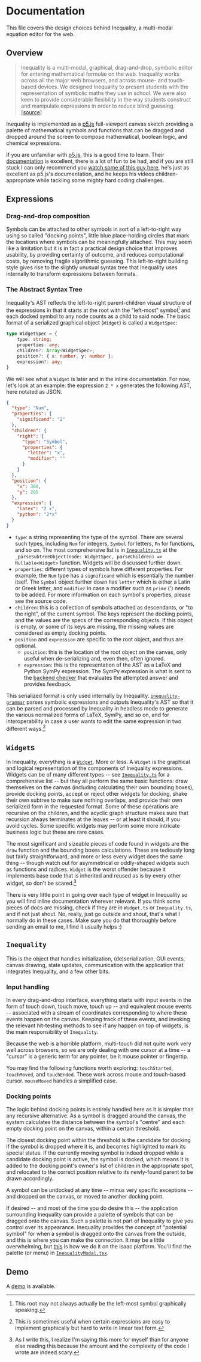 # Documentation

This file covers the design choices behind Inequality, a multi-modal equation editor for the web.


## Overview

> Inequality is a multi-modal, graphical, drag-and-drop, symbolic editor for entering mathematical formulæ on the web. Inequality works across all the major web browsers, and across mouse- and touch-based devices. We designed Inequality to present students with the representation of symbolic maths they use in school. We were also keen to provide considerable flexibility in the way students construct and manipulate expressions in order to reduce blind guessing. [[source](https://dl.acm.org/doi/10.1145/3330430.3333625)]

Inequality is implemented as a [p5.js](https://p5js.org/) full-viewport canvas sketch providing a palette of mathematical symbols and functions that can be dragged and dropped around the screen to compose mathematical, boolean logic, and chemical expressions.

If you are unfamiliar with [p5.js](https://p5js.org/), this is a good time to learn. Their [documentation](https://p5js.org/get-started/) is excellent, there is a lot of fun to be had, and if you are still stuck I can only recommend you [watch some of this guy here](https://www.youtube.com/watch?v=HerCR8bw_GE&list=PLRqwX-V7Uu6Zy51Q-x9tMWIv9cueOFTFA), he's just as excellent as p5.js's documentation, and he keeps his videos children-appropriate while tackling some mighty hard coding challenges.


## Expressions

### Drag-and-drop composition

Symbols can be attached to other symbols in sort of a left-to-right way using so called "docking points", little blue place-holding circles that mark the locations where symbols can be meaningfully attached. This may seem like a limitation but it is in fact a practical design choice that improves usability, by providing certainty of outcome, and reduces computational costs, by removing fragile algorithmic guessing. This left-to-right building style gives rise to the slightly unusual syntax tree that Inequality uses internally to transform expressions between formats.

### The Abstract Syntax Tree

Inequality's AST reflects the left-to-right parent-children visual structure of the expressions in that it starts at the root with the "left-most" symbol[^1] and each docked symbol to any node counts as a child to said node. The basic format of a serialized graphical object (`Widget`) is called a `WidgetSpec`:

```typescript
type WidgetSpec = {
    type: string;
    properties: any;
    children?: Array<WidgetSpec>;
    position?: { x: number, y: number };
    expression?: any;
}
```

We will see what a `Widget` is later and in the inline documentation. For now, let's look at an example: the expression `2 * x` generates the following AST, here notated as JSON.

```json
{
  "type": "Num",
  "properties": {
    "significand": "2"
  },
  "children": {
    "right": {
      "type": "Symbol",
      "properties": {
        "letter": "x",
        "modifier": ""
      }
    }
  },
  "position": {
    "x": 360,
    "y": 265
  },
  "expression": {
    "latex": "2 x",
    "python": "2*x"
  }
}
```

- `type`: a string representing the type of the symbol. There are several such types, including `Num` for integers, `Symbol` for letters, `Fn` for functions, and so on. The most comprehensive list is in [`Inequality.ts`](https://github.com/isaacphysics/inequality/blob/master/src/Inequality.ts) at the `_parseSubtreeObject(node: WidgetSpec, parseChildren) => Nullable<Widget>` function. Widgets will be discussed further down.
- `properties`: different types of symbols have different properties. For example, the `Num` type has a `significand` which is essentially the number itself. The `Symbol` object further down has `letter` which is either a Latin or Greek letter, and `modifier` in case a modifier such as `prime` (') needs to be added. For more information on each symbol's properties, please see the source code.
- `children`: this is a collection of symbols attached as descendants, or "to the right", of the current symbol. The keys represent the docking points, and the values are the specs of the corresponding objects. If this object is empty, or some of its keys are missing, the missing values are considered as empty docking points.
- `position` and `expression` are specific to the root object, and thus are optional.
  - `position`: this is the location of the root object on the canvas, only useful when de-serializing and, even then, often ignored.
  - `expression`: this is the representation of the AST as a LaTeX and Python SymPy expression. The SymPy expression is what is sent to the [backend checker](https://github.com/isaacphysics/equality-checker) that evaluates the attempted answer and provides feedback.

This serialized format is only used internally by Inequality. [`inequality-grammar`](https://github.com/isaacphysics/inequality-grammar) parses symbolic expressions and outputs Inequality's AST so that it can be parsed and processed by Inequality in headless mode to generate the various normalized forms of LaTeX, SymPy, and so on, and for interoperability in case a user wants to edit the same expression in two different ways.[^2]


## `Widget`s

In Inequality, everything is a [`Widget`](https://github.com/isaacphysics/inequality/blob/master/src/Widget.ts). More or less. A `Widget` is the graphical and logical representation of the components of Inequality expressions. Widgets can be of many different types -- see [`Inequality.ts`](https://github.com/isaacphysics/inequality/blob/master/src/Inequality.ts) for a comprehensive list -- but they all perform the same basic functions: draw themselves on the canvas (including calculating their own bounding boxes), provide docking points, accept or reject other widgets for docking, shake their own subtree to make sure nothing overlaps, and provide their own serialized form in the requested format. Some of these operations are recursive on the children, and the acyclic graph structure makes sure that recursion always terminates at the leaves -- or at least it should, if you avoid cycles. Some specific widgets may perform some more intricate business logic but these are rare cases.

The most significant and sizeable pieces of code found in widgets are the `draw` function and the bounding boxes calculations. These are tediously long but fairly straightforward, and more or less every widget does the same thing -- though watch out for asymmetrical or oddly-shaped widgets such as functions and radices. `Widget` is the worst offender because it implements base code that is inherited and reused as is by every other widget, so don't be scared.[^3]

There is very little point in going over each type of widget in Inequality so you will find inline documentation wherever relevant. If you think some pieces of docs are missing, check if they are in `Widget.ts` or `Inequality.ts`, and if not just shout. No, really, just go outside and shout, that's what I normally do in these cases. Make sure you do that thoroughly before sending an email to me, I find it usually helps :)

## `Inequality`

This is the object that handles initialization, (de)serialization, GUI events, canvas drawing, state updates, communication with the application that integrates Inequality, and a few other bits.

### Input handling

In every drag-and-drop interface, everything starts with input events in the form of touch down, touch move, touch up -- and equivalent mouse events -- associated with a stream of coordinates corresponding to where these events happen on the canvas. Keeping track of these events, and invoking the relevant hit-testing methods to see if any happen on top of widgets, is the main responsibility of `Inequality`.

Because the web is a horrible platform, multi-touch did not quite work very well across browsers, so we are only dealing with one cursor at a time -- a "cursor" is a generic term for any pointer, be it mouse pointer or fingertip.

You may find the following functions worth exploring: `touchStarted`, `touchMoved`, and `touchEnded`. These work across mouse and touch-based cursor. `mouseMoved` handles a simplified case.

### Docking points

The logic behind docking points is entirely handled here as it is simpler than any recursive alternative. As a symbol is dragged around the canvas, the system calculates the distance between the symbol's "centre" and each empty docking point on the canvas, within a certain threshold.

The closest docking point within the threshold is the candidate for docking if the symbol is dropped where it is, and becomes highlighted to mark its special status. If the currently moving symbol is indeed dropped while a candidate docking point is active, the symbol is docked, which means it is added to the docking point's owner's list of children in the appropriate spot, and relocated to the correct position relative to its newly-found parent to be drawn accordingly.

A symbol can be undocked at any time -- minus very specific exceptions -- and dropped on the canvas, or moved to another docking point.

If desired -- and most of the time you do desire this -- the application surrounding Inequality can provide a palette of symbols that can be dragged onto the canvas. Such a palette is not part of Inequality to give you control over its appearance. Inequality provides the concept of "potential symbol" for when a symbol is dragged onto the canvas from the outside, and this is where you can make the connection. It may be a little overwhelming, but [this](https://github.com/isaacphysics/isaac-react-app/blob/master/src/app/components/pages/Equality.tsx) is how we do it on the Isaac platform. You'll find the palette (or menu) in [`InequalityModal.tsx`](https://github.com/isaacphysics/isaac-react-app/blob/master/src/app/components/elements/modals/InequalityModal.tsx).

## Demo

A [demo](https://isaacphysics.org/equality) is available.



[^1]: This root may not always actually be the left-most symbol graphically speaking.

[^2]: This is sometimes useful when certain expressions are easy to implement graphically but hard to write in linear text form.

[^3]: As I write this, I realize I'm saying this more for myself than for anyone else reading this because the amount and the complexity of the code I wrote are indeed scary.